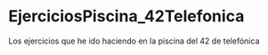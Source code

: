 # EjerciciosPiscina_42Telefonica
Los ejercicios que he ido haciendo en la piscina del 42 de telefónica
